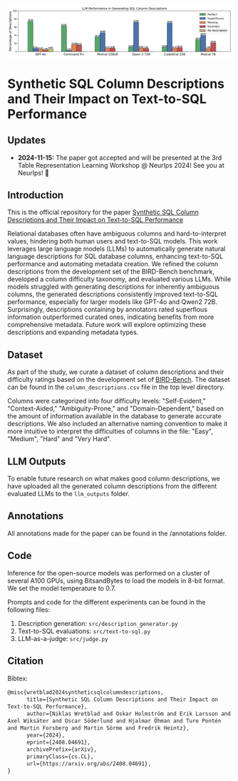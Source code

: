 ![Alt text](figures/bar_plot_scores.png)

# Synthetic SQL Column Descriptions and Their Impact on Text-to-SQL Performance

## Updates

- **2024-11-15:** The paper got accepted and will be presented at the 3rd Table Representation Learning Workshop @ NeurIps 2024! See you at NeurIps! 🎉 

## Introduction

This is the official repository for the paper [Synthetic SQL Column Descriptions and Their Impact on Text-to-SQL Performance](https://arxiv.org/abs/2408.04691)

Relational databases often have ambiguous columns and hard-to-interpret values, hindering both human users and text-to-SQL models. This work leverages large language models (LLMs) to automatically generate natural language descriptions for SQL database columns, enhancing text-to-SQL performance and automating metadata creation. We refined the column descriptions from the development set of the BIRD-Bench benchmark, developed a column difficulty taxonomy, and evaluated various LLMs. While models struggled with generating descriptions for inherently ambiguous columns, the generated descriptions consistently improved text-to-SQL performance, especially for larger models like GPT-4o and Qwen2 72B. Surprisingly, descriptions containing by annotators rated superflous information outperformed curated ones, indicating benefits from more comprehensive metadata. Future work will explore optimizing these descriptions and expanding metadata types.

## Dataset

As part of the study, we curate a dataset of column descriptions and their difficulty ratings based on the development set of [BIRD-Bench](https://bird-bench.github.io/). The dataset can be found in the `column_descriptions.csv` file in the top level directory. 

Columns were categorized into four difficulty levels: "Self-Evident," "Context-Aided," "Ambiguity-Prone," and "Domain-Dependent," based on the amount of information available in the database to generate accurate descriptions. We also included an alternative naming convention to make it more intuitive to interpret the difficulties of columns in the file: "Easy", "Medium", "Hard" and "Very Hard".

## LLM Outputs

To enable future research on what makes good column descriptions, we have uploaded all the generated column descriptions from the different evaluated LLMs to the `llm_outputs` folder. 

## Annotations

All annotations made for the paper can be found in the /annotations folder. 

## Code

Inference for the open-source models was performed on a cluster of several A100 GPUs, using BitsandBytes to load the models in 8-bit format. We set the model temperature to 0.7. 

Prompts and code for the different experiments can be found in the following files: 

1. Description generation: `src/description_generator.py`
2. Text-to-SQL evaluations: `src/text-to-sql.py`
3. LLM-as-a-judge: `src/judge.py`
 

## Citation

Bibtex:
```
@misc{wretblad2024syntheticsqlcolumndescriptions,
      title={Synthetic SQL Column Descriptions and Their Impact on Text-to-SQL Performance}, 
      author={Niklas Wretblad and Oskar Holmström and Erik Larsson and Axel Wiksäter and Oscar Söderlund and Hjalmar Öhman and Ture Pontén and Martin Forsberg and Martin Sörme and Fredrik Heintz},
      year={2024},
      eprint={2408.04691},
      archivePrefix={arXiv},
      primaryClass={cs.CL},
      url={https://arxiv.org/abs/2408.04691}, 
}
```
